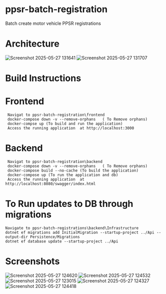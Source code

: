 ﻿# ppsr-batch-registration
Batch create motor vehicle PPSR registrations

# Architecture

![Screenshot 2025-05-27 131641](https://github.com/user-attachments/assets/d0f83398-6148-4ed6-9db5-35fe0a819b61)
![Screenshot 2025-05-27 131707](https://github.com/user-attachments/assets/5267a38a-fe71-4937-9f72-e37c8229c289)

# Build Instructions

# Frontend
	 Navigat to ppsr-batch-registration\frontend
	 docker-compose down -v --remove-orphans   ( To Remove orphans)
	 docker-compse up (To build and run the application)
	 Access the running application  at http://localhost:3000

# Backend
	 Navigat to ppsr-batch-registration\backend
	 docker-compose down -v --remove-orphans   ( To Remove orphans)
	 docker-compose build --no-cache (To build the application)
	 docker-compose up (To run the application and db)
	 Access the running application  at http://localhost:8080/swagger/index.html

# To Run updates to DB through migrations
	Navigate to ppsr-batch-registrations\backend\Infrastructure
	dotnet ef migrations add InitialMigration --startup-project ../Api --output-dir Persistence/Migrations
	dotnet ef database update --startup-project ../Api

# Screenshots

![Screenshot 2025-05-27 124620](https://github.com/user-attachments/assets/cde85323-9f78-423a-afa3-1242663f7db8)
![Screenshot 2025-05-27 124532](https://github.com/user-attachments/assets/c0942bae-69b9-4488-a02b-5a8105710d2d)
![Screenshot 2025-05-27 123015](https://github.com/user-attachments/assets/3883d73e-c29c-4fcd-bbe5-6cf946e50831)
![Screenshot 2025-05-27 124327](https://github.com/user-attachments/assets/779faec5-9a87-4d36-84af-91a9068667de)
![Screenshot 2025-05-27 124418](https://github.com/user-attachments/assets/87f5d5f8-03b0-4b64-99de-2b1a81edb461)


